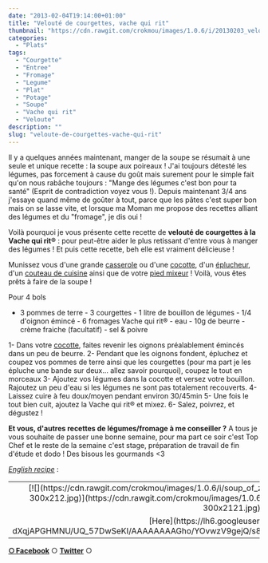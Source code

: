 ```yaml
---
date: "2013-02-04T19:14:00+01:00"
title: "Velouté de courgettes, vache qui rit"
thumbnail: "https://cdn.rawgit.com/crokmou/images/1.0.6/i/20130203_velout--_soupe_courgette_vache_qui_rit_0006.jpg"
categories:
  - "Plats"
tags:
  - "Courgette"
  - "Entree"
  - "Fromage"
  - "Legume"
  - "Plat"
  - "Potage"
  - "Soupe"
  - "Vache qui rit"
  - "Veloute"
description: ""
slug: "veloute-de-courgettes-vache-qui-rit"
---
```


Il y a quelques années maintenant, manger de la soupe se résumait à une seule et unique recette : la soupe aux poireaux ! J'ai toujours détesté les légumes, pas forcement à cause du goût mais surement pour le simple fait qu'on nous rabâche toujours : "Mange des légumes c'est bon pour ta santé" (Esprit de contradiction voyez vous !). Depuis maintenant 3/4 ans j'essaye quand même de goûter à tout, parce que les pâtes c'est super bon mais on se lasse vite, et lorsque ma Moman me propose des recettes alliant des légumes et du "fromage", je dis oui !

Voilà pourquoi je vous présente cette recette de **velouté de courgettes à la Vache qui rit®** : pour peut-être aider le plus retissant d'entre vous à manger des légumes ! Et puis cette recette, beh elle est vraiment délicieuse !

Munissez vous d'une grande [casserole](http://www.rueducommerce.fr/index/casserole%20fonte) ou d'une [cocotte](http://www.rueducommerce.fr/index/cocotte), d'un [éplucheur](http://www.rueducommerce.fr/m/pl/malid:43774618), d'un [couteau de cuisine](http://www.rueducommerce.fr/m/pl/malid:12468606) ainsi que de votre [pied mixeur](http://www.rueducommerce.fr/m/pl/malid:15123483) ! Voilà, vous êtes prêts à faire de la soupe !

Pour 4 bols

- 3 pommes de terre - 3 courgettes - 1 litre de bouillon de légumes - 1/4 d'oignon émincé - 6 fromages Vache qui rit® - eau - 10g de beurre - crème fraiche (facultatif) - sel & poivre

1- Dans votre [cocotte](http://www.rueducommerce.fr/index/cocotte), faites revenir les oignons préalablement émincés dans un peu de beurre. 2- Pendant que les oignons fondent, épluchez et coupez vos pommes de terre ainsi que les courgettes (pour ma part je les épluche une bande sur deux... allez savoir pourquoi), coupez le tout en morceaux 3- Ajoutez vos légumes dans la cocotte et versez votre bouillon. Rajoutez un peu d'eau si les légumes ne sont pas totalement recouverts. 4- Laissez cuire à feu doux/moyen pendant environ 30/45min 5- Une fois le tout bien cuit, ajoutez la Vache qui rit® et mixez. 6- Salez, poivrez, et dégustez !

**Et vous, d'autres recettes de légumes/fromage à me conseiller ?** A tous je vous souhaite de passer une bonne semaine, pour ma part ce soir c'est Top Chef et le reste de la semaine c'est stage, préparation de travail de fin d'étude et dodo ! Des bisous les gourmands <3

_[English recipe](https://lh6.googleusercontent.com/-dXqjAPGHMNU/UQ_57DwSeKI/AAAAAAAAGho/YOvwzV9gejQ/s842/soup_of_zucchinis_with_the_laughing_cow.jpg)_ :

<table style="margin-left: auto; margin-right: auto; text-align: center;" cellspacing="0" cellpadding="0" align="center">

<tbody>

<tr>

<td style="text-align: center;">[![](https://cdn.rawgit.com/crokmou/images/1.0.6/i/soup_of_zucchinis_with_the_laughing_cow-300x2121-300x212.jpg)](https://cdn.rawgit.com/crokmou/images/1.0.6/i/soup_of_zucchinis_with_the_laughing_cow-300x2121.jpg)</td>

</tr>

<tr>

<td style="text-align: center;">[Here](https://lh6.googleusercontent.com/-dXqjAPGHMNU/UQ_57DwSeKI/AAAAAAAAGho/YOvwzV9gejQ/s842/soup_of_zucchinis_with_the_laughing_cow.jpg)</td>

</tr>

</tbody>

</table>

[**○<span style="font-size: xx-small; margin: 0px; outline: 0px; padding: 0px;"><span style="font-family: Arial, Helvetica, sans-serif; margin: 0px; outline: 0px; padding: 0px;"> </span></span>Facebook**](https://www.facebook.com/pages/CroKMou/148093255259077) ○ [**Twitter**](https://twitter.com/Crokmou) ○
